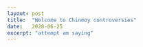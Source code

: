 ```yaml
---
layout: post
title:  "Welcome to Chinmoy controversies"
date:   2020-06-25
excerpt: "attempt am saying"
---
```

